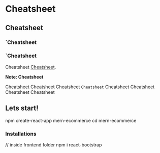 # Cheatsheet

## Cheatsheet

### `Cheatsheet

### `Cheatsheet

Cheatsheet [Cheatsheet](https://github.com/).

**Note: Cheatsheet**

Cheatsheet Cheatsheet Cheatsheet `Cheatsheet` Cheatsheet Cheatsheet Cheatsheet Cheatsheet

## Lets start!

npm create-react-app mern-ecommerce
cd mern-ecommerce

### Installations

// inside frontend folder
npm i react-bootstrap
